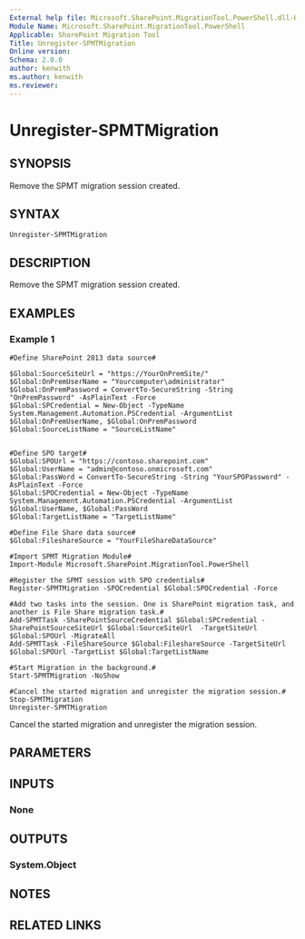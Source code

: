 ```yaml
---
External help file: Microsoft.SharePoint.MigrationTool.PowerShell.dll-Help.xml
Module Name: Microsoft.SharePoint.MigrationTool.PowerShell
Applicable: SharePoint Migration Tool
Title: Unregister-SPMTMigration
Online version: 
Schema: 2.0.0
author: kenwith
ms.author: kenwith
ms.reviewer:
---
```


# Unregister-SPMTMigration

## SYNOPSIS
Remove the SPMT migration session created. 

## SYNTAX

```
Unregister-SPMTMigration
```

## DESCRIPTION
Remove the SPMT migration session created.

## EXAMPLES

### Example 1
```
#Define SharePoint 2013 data source#

$Global:SourceSiteUrl = "https://YourOnPremSite/"
$Global:OnPremUserName = "Yourcomputer\administrator"
$Global:OnPremPassword = ConvertTo-SecureString -String "OnPremPassword" -AsPlainText -Force
$Global:SPCredential = New-Object -TypeName System.Management.Automation.PSCredential -ArgumentList $Global:OnPremUserName, $Global:OnPremPassword
$Global:SourceListName = "SourceListName"


#Define SPO target#
$Global:SPOUrl = "https://contoso.sharepoint.com"
$Global:UserName = "admin@contoso.onmicrosoft.com"
$Global:PassWord = ConvertTo-SecureString -String "YourSPOPassword" -AsPlainText -Force
$Global:SPOCredential = New-Object -TypeName System.Management.Automation.PSCredential -ArgumentList $Global:UserName, $Global:PassWord
$Global:TargetListName = "TargetListName"

#Define File Share data source#
$Global:FileshareSource = "YourFileShareDataSource"

#Import SPMT Migration Module#
Import-Module Microsoft.SharePoint.MigrationTool.PowerShell

#Register the SPMT session with SPO credentials#
Register-SPMTMigration -SPOCredential $Global:SPOCredential -Force

#Add two tasks into the session. One is SharePoint migration task, and another is File Share migration task.#
Add-SPMTTask -SharePointSourceCredential $Global:SPCredential -SharePointSourceSiteUrl $Global:SourceSiteUrl  -TargetSiteUrl $Global:SPOUrl -MigrateAll
Add-SPMTTask -FileShareSource $Global:FileshareSource -TargetSiteUrl $Global:SPOUrl -TargetList $Global:TargetListName

#Start Migration in the background.#
Start-SPMTMigration -NoShow

#Cancel the started migration and unregister the migration session.#
Stop-SPMTMigration
Unregister-SPMTMigration
```
Cancel the started migration and unregister the migration session.

## PARAMETERS

## INPUTS

### None


## OUTPUTS

### System.Object

## NOTES

## RELATED LINKS

